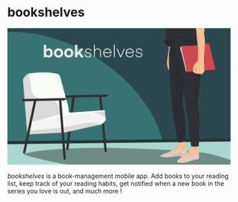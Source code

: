 # bookshelves

<p align="center">
    <img src="./assets/banner.png"/>
</p>

*bookshelves* is a book-management mobile app. Add books to your reading list, keep track of your reading habits, get notified when a new book in the series you love is out, and much more !